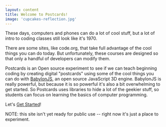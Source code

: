 ```yaml
---
layout: content
title: Welcome to Postcards!
image: 'cupcakes-reflection.jpg'
---
```


These days, computers and phones can do a lot of cool stuff, but a lot of intro to coding classes still look like it's 1970.

There are some sites, like code.org, that take full advantage of the cool things you can do today. But unfortunately, these courses are designed
so that only a handful of developers can modify them.

Postcards is an Open source experiment to see if we can teach beginning  coding by creating digital "postcards" using some of the cool things you can do with [BabylonJS](https://www.babylonjs.com/), an open source JavaScript 3D engine. BabylonJS is really powerful, but because it is so powerful it's also a bit overwhelming to get started. So Postcards uses libraries to hide a lot of the geekier stuff, so students can focus on learning the basics of computer programming.

Let's [Get Started](pages/babylonjs/lessons.html)!


NOTE: this site isn't yet ready for public use -- right now it's just a place to experiment.